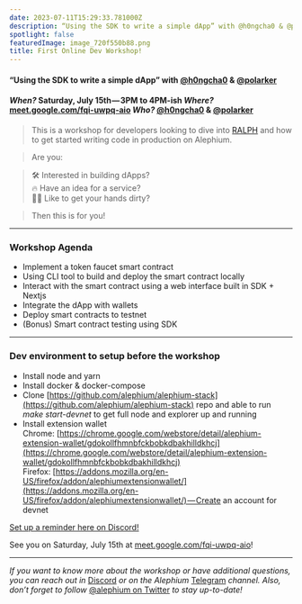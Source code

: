 ```yaml
---
date: 2023-07-11T15:29:33.781000Z
description: “Using the SDK to write a simple dApp” with @h0ngcha0 & @polarker
spotlight: false
featuredImage: image_720f550b88.png
title: First Online Dev Workshop!
---
```


#### “Using the SDK to write a simple dApp” with [@h0ngcha0](https://github.com/h0ngcha0) & [@polarker](https://github.com/polarker)

#### _When?_ Saturday, July 15th — 3PM to 4PM-ish _Where?_ [meet.google.com/fqi-uwpq-aio](http://meet.google.com/fqi-uwpq-aio) _Who?_ [@h0ngcha0](https://github.com/h0ngcha0) & [@polarker](https://github.com/polarker)

> This is a workshop for developers looking to dive into [RALPH](https://docs.alephium.org/ralph/getting-started/) and how to get started writing code in production on Alephium.

> Are you:

> 🛠️ Interested in building dApps?  
> 🔥 Have an idea for a service?  
> 👨‍💻 Like to get your hands dirty?

> Then this is for you!

---

### Workshop Agenda

- Implement a token faucet smart contract
- Using CLI tool to build and deploy the smart contract locally
- Interact with the smart contract using a web interface built in SDK + Nextjs
- Integrate the dApp with wallets
- Deploy smart contracts to testnet
- (Bonus) Smart contract testing using SDK

---

### Dev environment to setup before the workshop

- Install node and yarn
- Install docker & docker-compose
- Clone [https://github.com/alephium/alephium-stack](https://github.com/alephium/alephium-stack) repo and able to run _make start-devnet_ to get full node and explorer up and running
- <span id="43d0">Install extension wallet  
  Chrome: [https://chrome.google.com/webstore/detail/alephium-extension-wallet/gdokollfhmnbfckbobkdbakhilldkhcj](https://chrome.google.com/webstore/detail/alephium-extension-wallet/gdokollfhmnbfckbobkdbakhilldkhcj)  
  Firefox: [https://addons.mozilla.org/en-US/firefox/addon/alephiumextensionwallet/](https://addons.mozilla.org/en-US/firefox/addon/alephiumextensionwallet/) — Create an account for devnet</span>

[Set up a reminder here on Discord!](https://discord.gg/eccjKX5g?event=1128346091822264413)

See you on Saturday, July 15th at [meet.google.com/fqi-uwpq-aio](http://meet.google.com/fqi-uwpq-aio)!

---

_If you want to know more about the workshop or have additional questions, you can reach out in_ [Discord](/discord) _or on the Alephium_ [Telegram](https://t.me/alephiumgroup) _channel. Also, don’t forget to follow_ [@alephium on Twitter](https://twitter.com/alephium) _to stay up-to-date!_

